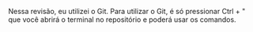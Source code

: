 Nessa revisão, eu utilizei o Git. Para utilizar o Git, é só pressionar Ctrl + " que você abrirá o terminal no repositório e poderá usar os comandos.
